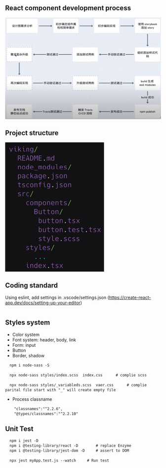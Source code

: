 ## React component development process
![](../_images/react-component-dev-process.png)


## Project structure
![](../_images/project-structure.png)



## Coding standard
Using eslint, add settings in .vscode/settings.json (https://create-react-app.dev/docs/setting-up-your-editor)
```

```


## Styles system
- Color system
- Font system: header, body, link
- Form: input
- Button
- Border, shadow


```
  npm i node-sass -S

  npx node-sass styles/index.scss  index.css      # complie scss

  npx node-sass styles/_variableds.scss  vaer.css      # complie parital file start with "_" will create empty file
```
- Process classname
```
    "classnames":"^2.2.6",
    "@types/classnames":"^2.2.10"
```

## Unit Test
```
  npm i jest -D
  npm i @testing-library/react -D        # replace Enzyme
  npm i @testing-library/jest-dom -D     # assert to DOM

  npx jest myApp.test.js --watch     # Run test
```